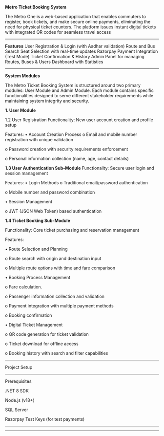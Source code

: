 **Metro Ticket Booking System**

 The Metro One is a web-based application that enables commuters to register, book tickets, and make secure online payments, eliminating the need for physical ticket counters. The platform issues instant digital tickets with integrated QR codes for seamless travel access
___________________________________________________________________________________________________________________________________________________________________________________________________________________________________________________________________________________

**Features**
User Registration & Login (with Aadhar validation)
Route and Bus Search
Seat Selection with real-time updates
Razorpay Payment Integration (Test Mode)
Ticket Confirmation & History
Admin Panel for managing Routes, Buses & Users
Dashboard with Statistics

_____________________________________________________________________________________________________________________________________________________________



**System Modules**

The Metro Ticket Booking System is structured around two primary modules: User Module and Admin Module. Each module contains specific functionalities designed to serve different stakeholder requirements while maintaining system integrity and security.

**1. User Module**

   1.2 User Registration
Functionality: New user account creation and profile setup

Features:
•	Account Creation Process 
o	Email and mobile number registration with unique validation

o	Password creation with security requirements enforcement

o	Personal information collection (name, age, contact details)

**1.3 User Authentication Sub-Module**
Functionality: Secure user login and session management

Features:
•	Login Methods 
o	Traditional email/password authentication

o	Mobile number and password combination

•	Session Management 

o	JWT (JSON Web Token) based authentication


**1.4 Ticket Booking Sub-Module**

Functionality: Core ticket purchasing and reservation management

Features:

•	Route Selection and Planning 

o	Route search with origin and destination input

o	Multiple route options with time and fare comparison

•	Booking Process Management 

o	Fare calculation.

o	Passenger information collection and validation

o	Payment integration with multiple payment methods

o	Booking confirmation

•	Digital Ticket Management 

o	QR code generation for ticket validation

o	Ticket download  for offline access

o	Booking history with search and filter capabilities

__________________________________________________________________________________________________________________________
Project Setup
___________________________________________________________________________________________________________________________
Prerequisites

.NET 8 SDK

Node.js (v18+)

SQL Server

Razorpay Test Keys (for test payments)
___________________________________________________________________________________________________________________________











_________________________________________________________________________________________________________________________________________________________________________________________________________________________________________________________________________
